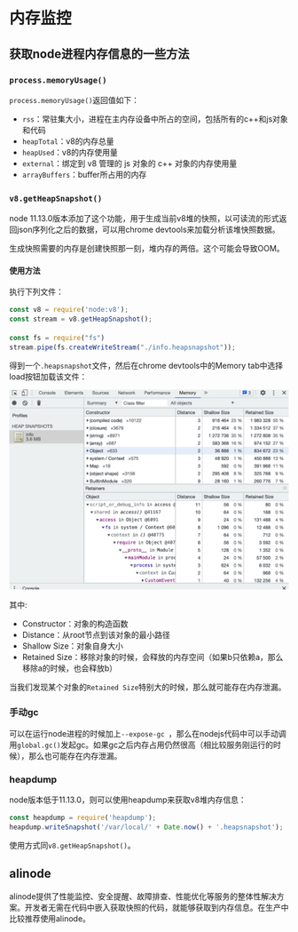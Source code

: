 # 内存监控

## 获取node进程内存信息的一些方法

### `process.memoryUsage()`

`process.memoryUsage()`返回值如下：

-   `rss`：常驻集大小，进程在主内存设备中所占的空间，包括所有的c++和js对象和代码
-   `heapTotal`：v8的内存总量
-   `heapUsed`：v8的内存使用量
-   `external`：绑定到 v8 管理的 js 对象的 c++ 对象的内存使用量
-   `arrayBuffers`：buffer所占用的内存

### `v8.getHeapSnapshot()`

node 11.13.0版本添加了这个功能，用于生成当前v8堆的快照，以可读流的形式返回json序列化之后的数据，可以用chrome devtools来加载分析该堆快照数据。

生成快照需要的内存是创建快照那一刻，堆内存的两倍。这个可能会导致OOM。

#### 使用方法

执行下列文件：

```javascript
const v8 = require('node:v8');
const stream = v8.getHeapSnapshot();

const fs = require("fs")
stream.pipe(fs.createWriteStream("./info.heapsnapshot"));

```

得到一个`.heapsnapshot`文件，然后在chrome devtools中的Memory tab中选择load按钮加载该文件：

![](image/image_Glu9AqPpc8.png)

其中:

-   Constructor：对象的构造函数
-   Distance：从root节点到该对象的最小路径
-   Shallow Size：对象自身大小
-   Retained Size：移除对象的时候，会释放的内存空间（如果b只依赖a，那么移除a的时候，也会释放b）

当我们发现某个对象的`Retained Size`特别大的时候，那么就可能存在内存泄漏。

### 手动gc

可以在运行node进程的时候加上`--expose-gc `，那么在nodejs代码中可以手动调用`global.gc()`发起gc。如果gc之后内存占用仍然很高（相比较服务刚运行的时候），那么也可能存在内存泄漏。

### heapdump

node版本低于11.13.0，则可以使用heapdump来获取v8堆内存信息：

```javascript
const heapdump = require('heapdump');
heapdump.writeSnapshot('/var/local/' + Date.now() + '.heapsnapshot');
```

使用方式同`v8.getHeapSnapshot()`。

## alinode

alinode提供了性能监控、安全提醒、故障排查、性能优化等服务的整体性解决方案。开发者无需在代码中嵌入获取快照的代码，就能够获取到内存信息。在生产中比较推荐使用alinode。
